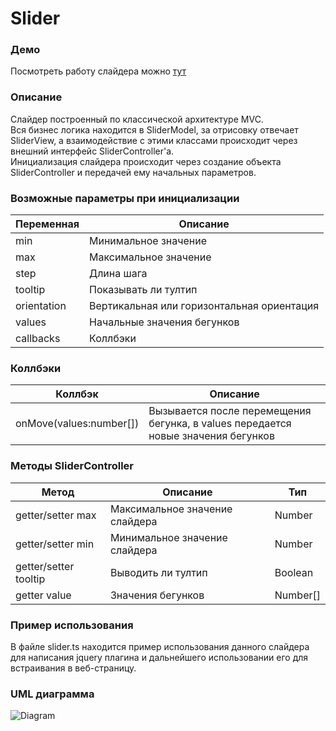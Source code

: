 # Slider
### Демо
Посмотреть работу слайдера можно <a href="http://slider.vxoxv.ru<">тут</a>

### Описание
Cлайдер построенный по классической архитектуре MVC.<br>
Вся бизнес логика находится в SliderModel, за отрисовку отвечает SliderView, 
а взаимодействие с этими классами происходит через внешний интерфейс SliderController'а.<br>
Инициализация слайдера происходит через создание объекта SliderController и передачей ему 
начальных параметров.
### Возможные параметры при инициализации
| Переменная | Описание |
| --- | --- |
|min| Минимальное значение|
|max| Максимальное значение|
|step| Длина шага|
|tooltip| Показывать ли тултип|
|orientation| Вертикальная или горизонтальная ориентация|
|values| Начальные значения бегунков|
|callbacks| Коллбэки|

### Коллбэки
| Коллбэк | Описание |
| --- | --- |
|onMove(values:number[])| Вызывается после перемещения бегунка, в values передается новые значения бегунков |


### Методы SliderController
| Метод | Описание | Тип |
| --- | --- | --- |
| getter/setter max | Максимальное значение слайдера | Number |
| getter/setter min | Mинимальное значение слайдера | Number |
| getter/setter tooltip | Выводить ли тултип  | Boolean |
| getter value | Значения бегунков | Number[] |

### Пример использования
В файле slider.ts находится пример использования данного слайдера для написания jquery плагина и 
дальнейшего использовании его для встраивания в веб-страницу. 

### UML диаграмма
![Diagram](http://slider.vxoxv.ru/slider-diagram.png)